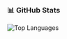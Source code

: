 ### 📊 GitHub Stats

![Top Languages](https://github-readme-stats.vercel.app/api/top-langs/?username=Hong-Layeang&layout=compact&theme=github_dark)
